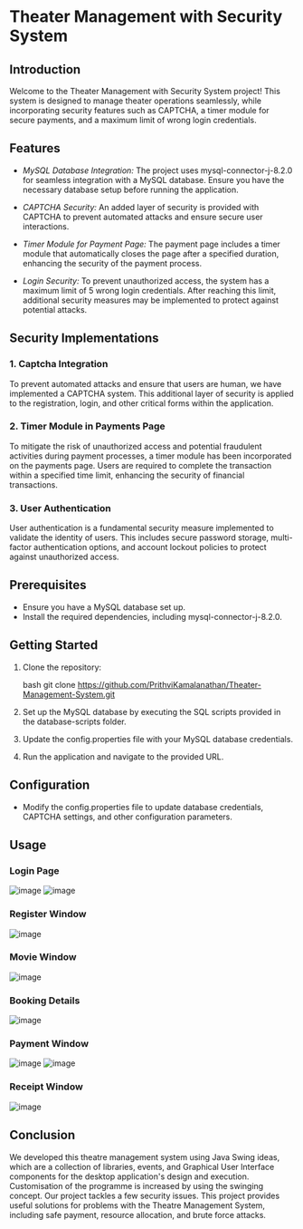 # Theater Management with Security System

## Introduction

Welcome to the Theater Management with Security System project! This system is designed to manage theater operations seamlessly, while incorporating security features such as CAPTCHA, a timer module for secure payments, and a maximum limit of wrong login credentials.

## Features

- *MySQL Database Integration:* The project uses mysql-connector-j-8.2.0 for seamless integration with a MySQL database. Ensure you have the necessary database setup before running the application.

- *CAPTCHA Security:* An added layer of security is provided with CAPTCHA to prevent automated attacks and ensure secure user interactions.

- *Timer Module for Payment Page:* The payment page includes a timer module that automatically closes the page after a specified duration, enhancing the security of the payment process.

- *Login Security:* To prevent unauthorized access, the system has a maximum limit of 5 wrong login credentials. After reaching this limit, additional security measures may be implemented to protect against potential attacks.

## Security Implementations

### 1. Captcha Integration

To prevent automated attacks and ensure that users are human, we have implemented a CAPTCHA system. This additional layer of security is applied to the registration, login, and other critical forms within the application.

### 2. Timer Module in Payments Page

To mitigate the risk of unauthorized access and potential fraudulent activities during payment processes, a timer module has been incorporated on the payments page. Users are required to complete the transaction within a specified time limit, enhancing the security of financial transactions.

### 3. User Authentication

User authentication is a fundamental security measure implemented to validate the identity of users. This includes secure password storage, multi-factor authentication options, and account lockout policies to protect against unauthorized access.

## Prerequisites

- Ensure you have a MySQL database set up.
- Install the required dependencies, including mysql-connector-j-8.2.0.

## Getting Started

1. Clone the repository:

    bash
    git clone https://github.com/PrithviKamalanathan/Theater-Management-System.git
    

2. Set up the MySQL database by executing the SQL scripts provided in the database-scripts folder.

3. Update the config.properties file with your MySQL database credentials.

4. Run the application and navigate to the provided URL.

## Configuration

- Modify the config.properties file to update database credentials, CAPTCHA settings, and other configuration parameters.


## Usage

### Login Page
![image](https://github.com/Prithvikamalanathan/Theatre-Management-System/assets/158607175/629ac94c-229a-418b-b114-89499dc1eff8)
![image](https://github.com/Prithvikamalanathan/Theatre-Management-System/assets/158607175/13ef5c11-f1b5-4362-8463-d0ef5f60165d)

### Register Window
![image](https://github.com/Prithvikamalanathan/Theatre-Management-System/assets/158607175/e0e407e4-425e-4ac2-86f1-d38c18815a2f)

### Movie Window
![image](https://github.com/Prithvikamalanathan/Theatre-Management-System/assets/158607175/2a8c23ed-d21b-4ec7-9657-b585838279db)

### Booking Details
![image](https://github.com/Prithvikamalanathan/Theatre-Management-System/assets/158607175/a05a7918-9a09-4102-a99e-1fea708a7d72)

### Payment Window
![image](https://github.com/Prithvikamalanathan/Theatre-Management-System/assets/158607175/3d4f2630-20f2-420f-83b9-2b9edd6cf280)
![image](https://github.com/Prithvikamalanathan/Theatre-Management-System/assets/158607175/25a973ca-b6ea-4a5d-82f7-f5f6a8fb8c69)

### Receipt Window
![image](https://github.com/Prithvikamalanathan/Theatre-Management-System/assets/158607175/309c58a9-c31e-4980-8931-cfb7cba4cce4)


## Conclusion
We developed this theatre management system using Java Swing ideas, which are a collection of libraries, events, and Graphical User Interface components for the desktop application's design and execution. Customisation of the programme is increased by using the swinging concept. Our project tackles a few security issues. This project provides useful solutions for problems with the Theatre Management System, including safe payment, resource allocation, and brute force attacks.

